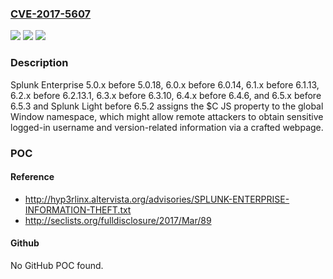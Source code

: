### [CVE-2017-5607](https://cve.mitre.org/cgi-bin/cvename.cgi?name=CVE-2017-5607)
![](https://img.shields.io/static/v1?label=Product&message=n%2Fa&color=blue)
![](https://img.shields.io/static/v1?label=Version&message=n%2Fa&color=blue)
![](https://img.shields.io/static/v1?label=Vulnerability&message=n%2Fa&color=brighgreen)

### Description

Splunk Enterprise 5.0.x before 5.0.18, 6.0.x before 6.0.14, 6.1.x before 6.1.13, 6.2.x before 6.2.13.1, 6.3.x before 6.3.10, 6.4.x before 6.4.6, and 6.5.x before 6.5.3 and Splunk Light before 6.5.2 assigns the $C JS property to the global Window namespace, which might allow remote attackers to obtain sensitive logged-in username and version-related information via a crafted webpage.

### POC

#### Reference
- http://hyp3rlinx.altervista.org/advisories/SPLUNK-ENTERPRISE-INFORMATION-THEFT.txt
- http://seclists.org/fulldisclosure/2017/Mar/89

#### Github
No GitHub POC found.

